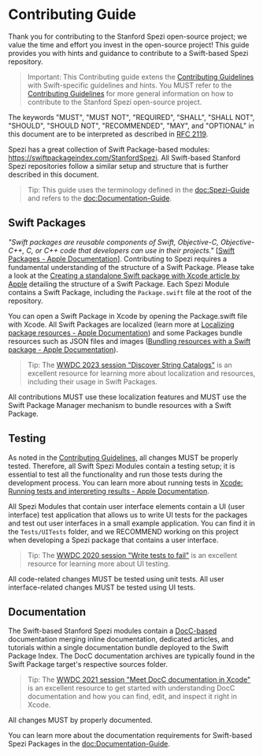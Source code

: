 # Contributing Guide

<!--

This source file is part of the Stanford Spezi open-source project

SPDX-FileCopyrightText: 2022 Stanford University and the project authors (see CONTRIBUTORS.md)

SPDX-License-Identifier: MIT

-->

Thank you for contributing to the Stanford Spezi open-source project; we value the time and effort you invest in the open-source project! This guide provides you with hints and guidance to contribute to a Swift-based Spezi repository.

> Important: This Contributing guide extens the [Contributing Guidelines](https://github.com/StanfordSpezi/.github/blob/main/CONTRIBUTING.md) with Swift-specific guidelines and hints. You MUST refer to the [Contributing Guidelines](https://github.com/StanfordSpezi/.github/blob/main/CONTRIBUTING.md) for more general information on how to contribute to the Stanford Spezi open-source project.

The keywords "MUST", "MUST NOT", "REQUIRED", "SHALL", "SHALL NOT", "SHOULD", "SHOULD NOT", "RECOMMENDED", "MAY", and "OPTIONAL" in this document are to be interpreted as described in [RFC 2119](https://www.ietf.org/rfc/rfc2119.txt).

Spezi has a great collection of Swift Package-based modules: https://swiftpackageindex.com/StanfordSpezi.
All Swift-based Stanford Spezi repositories follow a similar setup and structure that is further described in this document.

> Tip: This guide uses the terminology defined in the <doc:Spezi-Guide> and refers to the <doc:Documentation-Guide>.

## Swift Packages

_"Swift packages are reusable components of Swift, Objective-C, Objective-C++, C, or C++ code that developers can use in their projects."_ [[Swift Packages - Apple Documentation](https://developer.apple.com/documentation/xcode/swift-packages)].
Contributing to Spezi requires a fundamental understanding of the structure of a Swift Package.
Please take a look at the [Creating a standalone Swift package with Xcode article by Apple](https://developer.apple.com/documentation/xcode/creating-a-standalone-swift-package-with-xcode) detailing the structure of a Swift Package. Each Spezi Module contains a Swift Package, including the `Package.swift` file at the root of the repository.

You can open a Swift Package in Xcode by opening the Package.swift file with Xcode.
All Swift Packages are localized (learn more at [Localizing package resources - Apple Documentation](https://developer.apple.com/documentation/xcode/bundling-resources-with-a-swift-package)) and some Packages bundle resources such as JSON files and images ([Bundling resources with a Swift package - Apple Documentation](https://developer.apple.com/documentation/xcode/bundling-resources-with-a-swift-package)).

> Tip: The [WWDC 2023 session "Discover String Catalogs"](https://developer.apple.com/wwdc23/10155) is an excellent resource for learning more about localization and resources, including their usage in Swift Packages.

All contributions MUST use these localization features and MUST use the Swift Package Manager mechanism to bundle resources with a Swift Package.


## Testing

As noted in the [Contributing Guidelines](https://github.com/StanfordSpezi/.github/blob/main/CONTRIBUTING.md), all changes MUST be properly tested.
Therefore, all Swift Spezi Modules contain a testing setup; it is essential to test all the functionality and run those tests during the development process.
You can learn more about running tests in [Xcode: Running tests and interpreting results - Apple Documentation](https://developer.apple.com/documentation/xcode/running-tests-and-interpreting-results).

All Spezi Modules that contain user interface elements contain a UI (user interface) test application that allows us to write UI tests for the packages and test out user interfaces in a small example application.
You can find it in the `Tests/UITests` folder, and we RECOMMEND working on this project when developing a Spezi package that contains a user interface.

> Tip: The [WWDC 2020 session "Write tests to fail"](https://developer.apple.com/wwdc20/10091) is an excellent resource for learning more about UI testing.

All code-related changes MUST be tested using unit tests.
All user interface-related changes MUST be tested using UI tests.


## Documentation

The Swift-based Stanford Spezi modules contain a [DocC-based](https://github.com/apple/swift-docc) documentation merging inline documentation, dedicated articles, and tutorials within a single documentation bundle deployed to the Swift Package Index.
The DocC documentation archives are typically found in the Swift Package target's respective sources folder.

> Tip: The [WWDC 2021 session "Meet DocC documentation in Xcode"](https://developer.apple.com/wwdc21/10166) is an excellent resource to get started with understanding DocC documentation and how you can find, edit, and inspect it right in Xcode.

All changes MUST by properly documented.

You can learn more about the documentation requirements for Swift-based Spezi Packages in the <doc:Documentation-Guide>.
